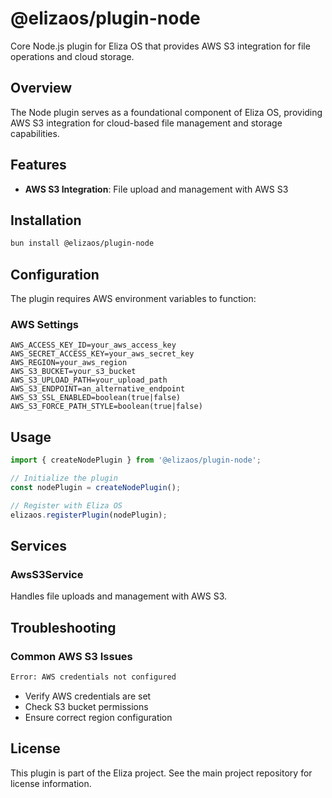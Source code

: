 # @elizaos/plugin-node

Core Node.js plugin for Eliza OS that provides AWS S3 integration for file operations and cloud storage.

## Overview

The Node plugin serves as a foundational component of Eliza OS, providing AWS S3 integration for cloud-based file management and storage capabilities.

## Features

- **AWS S3 Integration**: File upload and management with AWS S3

## Installation

```bash
bun install @elizaos/plugin-node
```

## Configuration

The plugin requires AWS environment variables to function:

### AWS Settings

```env
AWS_ACCESS_KEY_ID=your_aws_access_key
AWS_SECRET_ACCESS_KEY=your_aws_secret_key
AWS_REGION=your_aws_region
AWS_S3_BUCKET=your_s3_bucket
AWS_S3_UPLOAD_PATH=your_upload_path
AWS_S3_ENDPOINT=an_alternative_endpoint
AWS_S3_SSL_ENABLED=boolean(true|false)
AWS_S3_FORCE_PATH_STYLE=boolean(true|false)
```

## Usage

```typescript
import { createNodePlugin } from '@elizaos/plugin-node';

// Initialize the plugin
const nodePlugin = createNodePlugin();

// Register with Eliza OS
elizaos.registerPlugin(nodePlugin);
```

## Services

### AwsS3Service

Handles file uploads and management with AWS S3.

## Troubleshooting

### Common AWS S3 Issues

```bash
Error: AWS credentials not configured
```

- Verify AWS credentials are set
- Check S3 bucket permissions
- Ensure correct region configuration

## License

This plugin is part of the Eliza project. See the main project repository for license information.
